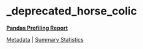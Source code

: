 # _deprecated_horse_colic

[**Pandas Profiling Report**](https://epistasislab.github.io/pmlb/profile/_deprecated_horse_colic.html)

[Metadata](metadata.yaml) | [Summary Statistics](summary_stats.tsv)

